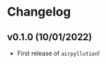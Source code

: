 # Changelog

<!--next-version-placeholder-->

## v0.1.0 (10/01/2022)

- First release of `airpyllution`!